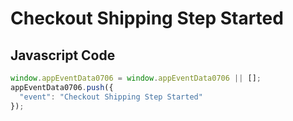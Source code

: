 # Checkout Shipping Step Started

## Javascript Code
```js
window.appEventData0706 = window.appEventData0706 || [];
appEventData0706.push({
  "event": "Checkout Shipping Step Started"
});
```




